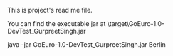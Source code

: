 This is project's read me file.

You can find the executable jar at \target\GoEuro-1.0-DevTest_GurpreetSingh.jar

java -jar GoEuro-1.0-DevTest_GurpreetSingh.jar Berlin
